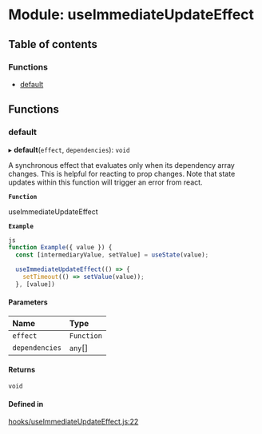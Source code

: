 # Module: useImmediateUpdateEffect

## Table of contents

### Functions

- [default](useImmediateUpdateEffect.md#default)

## Functions

### default

▸ **default**(`effect`, `dependencies`): `void`

A synchronous effect that evaluates only when its dependency array changes.
This is helpful for reacting to prop changes. Note that state updates within this function
will trigger an error from react.

**`Function`**

useImmediateUpdateEffect

**`Example`**

```ts
js
function Example({ value }) {
  const [intermediaryValue, setValue] = useState(value);

  useImmediateUpdateEffect(() => {
    setTimeout(() => setValue(value));
  }, [value])
```

#### Parameters

| Name | Type |
| :------ | :------ |
| `effect` | `Function` |
| `dependencies` | `any`[] |

#### Returns

`void`

#### Defined in

[hooks/useImmediateUpdateEffect.js:22](https://github.com/Twipped/hooks/blob/86a2b07/hooks/useImmediateUpdateEffect.js#L22)
